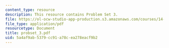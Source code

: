 ```yaml
---
content_type: resource
description: This resource contains Problem Set 3.
file: https://ol-ocw-studio-app-production.s3.amazonaws.com/courses/14-451-macroeconomic-theory-i-spring-2007/5a4af9ab5379cc91a78cea278eacf9b2_probset_3.pdf
file_type: application/pdf
resourcetype: Document
title: probset_3.pdf
uid: 5a4af9ab-5379-cc91-a78c-ea278eacf9b2
---
```

